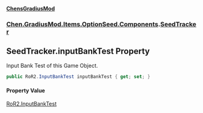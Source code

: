 
#### [ChensGradiusMod](./index 'index')

### [Chen.GradiusMod.Items.OptionSeed.Components](./DLK6-XagJC8yDTIwBWv4gg 'Chen.GradiusMod.Items.OptionSeed.Components').[SeedTracker](./MLJxQ-Rdea9IQ2pGcFrbCQ 'Chen.GradiusMod.Items.OptionSeed.Components.SeedTracker')

## SeedTracker.inputBankTest Property
Input Bank Test of this Game Object.  
```csharp
public RoR2.InputBankTest inputBankTest { get; set; }
```

#### Property Value
[RoR2.InputBankTest](https://docs.microsoft.com/en-us/dotnet/api/RoR2.InputBankTest 'RoR2.InputBankTest')  
